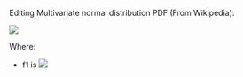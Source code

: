 Editing Multivariate normal distribution PDF (From Wikipedia):

<img src="https://render.githubusercontent.com/render/math?math=(2\pi)^{-\frac{k}{2}}\det(\boldsymbol\Sigma)^{-\frac{1}{2}} \, e^{ -\frac{1}{2}(\mathbf{x} - \boldsymbol\mu)^{{{\!\mathsf{T}}}} \boldsymbol\Sigma^{-1}(\mathbf{x} - \boldsymbol\mu)">

Where:
- f1 is <img src="https://render.githubusercontent.com/render/math?math=x_{1,2} = (2\pi)^{-\frac{k}{2}}">
